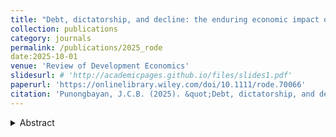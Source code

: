 ```yaml
---
title: "Debt, dictatorship, and decline: the enduring economic impact of the Philippines’ 1980s crisis"
collection: publications
category: journals
permalink: /publications/2025_rode
date:2025-10-01
venue: 'Review of Development Economics'
slidesurl: # 'http://academicpages.github.io/files/slides1.pdf'
paperurl: 'https://onlinelibrary.wiley.com/doi/10.1111/rode.70066'
citation: 'Punongbayan, J.C.B. (2025). &quot;Debt, dictatorship, and decline: the enduring economic impact of the Philippines’ 1980s crisis.&quot; <i>Review of Development Economics</i>, forthcoming.'
---
```

<details>
<summary>Abstract</summary>
One of the enduring economic puzzles in East Asia is the Philippines' lagging economic performance since the late 20th century. This paper examines the long-run consequences of the country's sovereign debt crisis in the early 1980s—a unique event in East Asia at the time, triggered by a combination of adverse global shocks and domestic policy failures under the dictatorship of Ferdinand E. Marcos (1972–1986). We test the hypothesis that this crisis caused a lasting negative shock to the Philippines' growth trajectory. Using the synthetic control method, we find that from 1981 to 2019, annual synthetic GDP exceeded actual GDP by an average of 110%, suggesting a permanent downward shift in economic trajectory. We validate these findings with a range of placebo tests. Overall, the results highlight the extreme extent to which a severe debt crisis—caused and amplified by authoritarian economic mismanagement—can cast a long shadow over a developing country's subsequent growth trajectory.
</details>